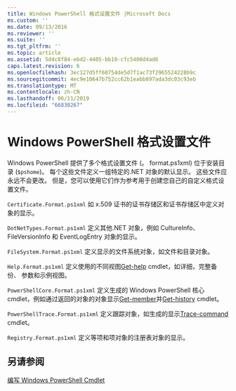 ```yaml
---
title: Windows PowerShell 格式设置文件 |Microsoft Docs
ms.custom: ''
ms.date: 09/13/2016
ms.reviewer: ''
ms.suite: ''
ms.tgt_pltfrm: ''
ms.topic: article
ms.assetid: 5d4c8f84-ebd2-4405-bb10-cfc5400d4ad6
caps.latest.revision: 6
ms.openlocfilehash: 3ec127d5ff60754de5d7f1ac73f2965524228b9c
ms.sourcegitcommit: 4ec9e10647b752cc62b1eabb897ada3dc03c93eb
ms.translationtype: MT
ms.contentlocale: zh-CN
ms.lasthandoff: 06/11/2019
ms.locfileid: "66830267"
---
```

# <a name="windows-powershell-formatting-files"></a>Windows PowerShell 格式设置文件

Windows PowerShell 提供了多个格式设置文件 (。 format.ps1xml) 位于安装目录 (`$pshome`)。 每个这些文件定义一组特定的.NET 对象的默认显示。 这些文件应永远不会更改。 但是，您可以使用它们作为参考用于创建您自己的自定义格式设置文件。

`Certificate.Format.ps1xml` 如 x.509 证书的证书存储区和证书存储区中定义对象的显示。

`DotNetTypes.Format.ps1xml` 定义其他.NET 对象，例如 CultureInfo、 FileVersionInfo 和 EventLogEntry 对象的显示。

`FileSystem.Format.ps1xml` 定义显示的文件系统对象，如文件和目录对象。

`Help.Format.ps1xml` 定义使用的不同视图[Get-help](/powershell/module/Microsoft.PowerShell.Core/Get-Help) cmdlet，如详细，完整备份、 参数和示例视图。

`PowerShellCore.Format.ps1xml` 定义生成的 Windows PowerShell 核心 cmdlet，例如通过返回的对象的对象显示[Get-member](/powershell/module/Microsoft.PowerShell.Utility/Get-Member)并[Get-history](/powershell/module/Microsoft.PowerShell.Core/Get-History) cmdlet。

`PowerShellTrace.Format.ps1xml` 定义跟踪对象，如生成的显示[Trace-command](/powershell/module/Microsoft.PowerShell.Utility/Trace-Command) cmdlet。

`Registry.Format.ps1xml` 定义等项和项对象的注册表对象的显示。

## <a name="see-also"></a>另请参阅

[编写 Windows PowerShell Cmdlet](../cmdlet/writing-a-windows-powershell-cmdlet.md)
